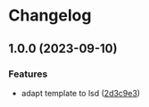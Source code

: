 # Changelog

## 1.0.0 (2023-09-10)


### Features

* adapt template to lsd ([2d3c9e3](https://github.com/ossareh/asdf-lsd/commit/2d3c9e346fecf5e6e140d2745e6f3b275f4cc86c))
